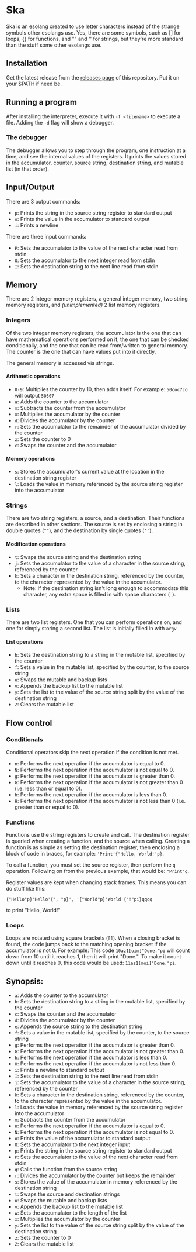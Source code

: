 #  Ska

Ska is an esolang created to use letter characters instead of the strange symbols other esolangs use. Yes, there are some
symbols, such as [] for loops, {} for functions, and "" and '' for strings, but they're more standard than the stuff some other
esolangs use.

## Installation
Get the latest release from the [releases page](https://github.com/TheOnlyMrCat/ska/releases) of this repository. Put it on
your $PATH if need be.

## Running a program
After installing the interpreter, execute it with `-f <filename>` to execute a file. Adding the `-d` flag will show a debugger.

### The debugger
The debugger allows you to step through the program, one instruction at a time, and see the internal values of the registers.
It prints the values stored in the accumulator, counter, source string, destination string, and mutable list (in that order).

## Input/Output
There are 3 output commands:

* `p`: Prints the string in the source string register to standard output
* `o`: Prints the value in the accumulator to standard output
* `i`: Prints a newline

There are three input commands:

* `P`: Sets the accumulator to the value of the next character read from stdin
* `O`: Sets the accumulator to the next integer read from stdin
* `I`: Sets the destination string to the next line read from stdin

## Memory
There are 2 integer memory registers, a general integer memory, two string memory registers, and *(unimplemented)* 2 list memory registers.

### Integers
Of the two integer memory registers, the accumulator is the one that can have mathematical operations performed on it, the
one that can be checked conditionally, and the one that can be read from/written to general memory. The counter is the one that can 
have values put into it directly.

The general memory is accessed via strings.

#### Arithmetic operations

* `0-9`: Multiplies the counter by 10, then adds itself. For example: `50coc7co` will output `50507`
* `a`: Adds the counter to the accumulator
* `m`: Subtracts the counter from the accumulator
* `x`: Multiplies the accumulator by the counter
* `d`: Divides the accumulator by the counter
* `r`: Sets the accumulator to the remainder of the accumulator divided by the counter
* `z`: Sets the counter to 0
* `c`: Swaps the counter and the accumulator

#### Memory operations
* `s`: Stores the accumulator's current value at the location in the destination string register
* `l`: Loads the value in memory referenced by the source string register into the accumulator

### Strings
There are two string registers, a source, and a destination. Their functions are described in other sections. The source is set by
enclosing a string in double quotes (`""`), and the destination by single quotes (`''`).

#### Modification operations
* `t`: Swaps the source string and the destination string
* `j`: Sets the accumulator to the value of a character in the source string, referenced by the counter
* `k`: Sets a character in the destination string, referenced by the counter, to the character represented by the value in the accumulator.
	* Note: if the destination string isn't long enough to accommodate this character, any extra space is filled in with space characters (` `).

### Lists
There are two list registers. One that you can perform operations on, and one for simply storing a second list. The list is initially filled in with `argv`

#### List operations
* `b`: Sets the destination string to a string in the mutable list, specified by the counter
* `f`: Sets a value in the mutable list, specified by the counter, to the source string
* `u`: Swaps the mutable and backup lists
* `v`: Appends the backup list to the mutable list
* `y`: Sets the list to the value of the source string split by the value of the destination string
* `Z`: Clears the mutable list

## Flow control
### Conditionals
Conditional operators skip the next operation if the condition is not met.
* `n`: Performs the next operation if the accumulator is equal to 0.
* `N`: Performs the next operation if the accumulator is not equal to 0.
* `g`: Performs the next operation if the accumulator is greater than 0.
* `G`: Performs the next operation if the accumulator is not greater than 0 (i.e. less than or equal to 0).
* `h`: Performs the next operation if the accumulator is less than 0.
* `H`: Performs the next operation if the accumulator is not less than 0 (i.e. greater than or equal to 0).

### Functions
Functions use the string registers to create and call. The destination register is queried when creating a function, and the source
when calling. Creating a function is as simple as setting the destination register, then enclosing a block of code in braces, for
example: `'Print'{"Hello, World!'p}`.

To call a function, you must set the source register, then perform the `q` operation. Following on from the previous example, that
would be: `"Print"q`.

Register values are kept when changing stack frames. This means you can do stuff like this:

```
{"Hello"p}'Hello'{", "p}', '{"World"p}'World'{"!"pi}qqqq
```

to print "Hello, World!"

### Loops
Loops are notated using square brackets (`[]`). When a closing bracket is found, the code jumps back to the matching opening 
bracket if the accumulator is not 0. For example: This code `10az1[oim]"Done."pi` will count down from 10 until it reaches 1,
then it will print "Done.". To make it count down until it reaches 0, this code would be used: `11az1[moi]"Done."pi`.

## Synopsis:
* `a`: Adds the counter to the accumulator
* `b`: Sets the destination string to a string in the mutable list, specified by the counter
* `c`: Swaps the counter and the accumulator
* `d`: Divides the accumulator by the counter
* `e`: Appends the source string to the destination string
* `f`: Sets a value in the mutable list, specified by the counter, to the source string
* `g`: Performs the next operation if the accumulator is greater than 0.
* `G`: Performs the next operation if the accumulator is not greater than 0.
* `h`: Performs the next operation if the accumulator is less than 0.
* `H`: Performs the next operation if the accumulator is not less than 0.
* `i`: Prints a newline to standard output
* `I`: Sets the destination string to the next line read from stdin
* `j`: Sets the accumulator to the value of a character in the source string, referenced by the counter
* `k`: Sets a character in the destination string, referenced by the counter, to the character represented by the value in the accumulator.
* `l`: Loads the value in memory referenced by the source string register into the accumulator
* `m`: Subtracts the counter from the accumulator
* `n`: Performs the next operation if the accumulator is equal to 0.
* `N`: Performs the next operation if the accumulator is not equal to 0.
* `o`: Prints the value of the accumulator to standard output
* `O`: Sets the accumulator to the next integer input
* `p`: Prints the string in the source string register to standard output
* `P`: Sets the accumulator to the value of the next character read from stdin
* `q`: Calls the function from the source string
* `r`: Divides the accumulator by the counter but keeps the remainder
* `s`: Stores the value of the accumulator in memory referenced by the destination string
* `t`: Swaps the source and destination strings
* `u`: Swaps the mutable and backup lists
* `v`: Appends the backup list to the mutable list
* `w`: Sets the accumulator to the length of the list
* `x`: Multiplies the accumulator by the counter
* `y`: Sets the list to the value of the source string split by the value of the destination string
* `z`: Sets the counter to 0
* `Z`: Clears the mutable list

